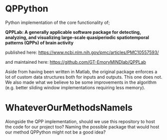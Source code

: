 # QPPython
Python implementation of the core functionality of;

**QPPLab: A generally applicable software package for detecting, analyzing, 
and visualizing large-scale quasiperiodic spatiotemporal patterns (QPPs) of brain activity**

published here: https://www.ncbi.nlm.nih.gov/pmc/articles/PMC10557593/

and maintained here: https://github.com/GT-EmoryMINDlab/QPPLab

Aside from having been written in Matlab, the original package enforces a lot of custom data structures both for inputs and outputs. This one does not.
We also made what we believe to be some improvements in the algorithm (e.g. better sliding window implementations requiring less memory).

# WhateverOurMethodsNameIs
Alongside the QPP implementation, should we use this repository to host the code for our project too?
Naming the possible package that would host our method QPPython might not be a good idea?
